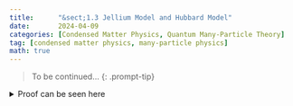 ```yaml
---
title:      "&sect;1.3 Jellium Model and Hubbard Model"
date:       2024-04-09
categories: [Condensed Matter Physics, Quantum Many-Particle Theory]
tag: [condensed matter physics, many-particle physics]
math: true
---
```

> To be continued...
{: .prompt-tip}


<details class="box-hidden">
<summary> Proof can be seen here </summary>
The proof is left as an exercise.
</details>